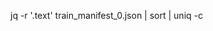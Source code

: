 jq -r '.text' train_manifest_0.json | sort | uniq -c                                                                              
